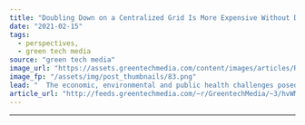 ```yaml
---
title: "Doubling Down on a Centralized Grid Is More Expensive Without Distributed Energy"
date: "2021-02-15"
tags: 
  - perspectives,
  - green tech media
source: "green tech media"
image_url: "https://assets.greentechmedia.com/content/images/articles/Rooftop_Solar_Community_Austin_Texas_Shutterstock_XL.jpg"
image_fp: "/assets/img/post_thumbnails/83.png"
lead: "  The economic, environmental and public health challenges posed by the coronavirus pandemic and the climate crisis in 2020 continue unabated as we usher in a new presidential administration. And yet utilities across the United States are expecting t ..."
article_url: "http://feeds.greentechmedia.com/~r/GreentechMedia/~3/hvWMMCiaUL0/doubling-down-on-a-centralized-grid-is-more-expensive-without-distributed-energy"
---
```


---

